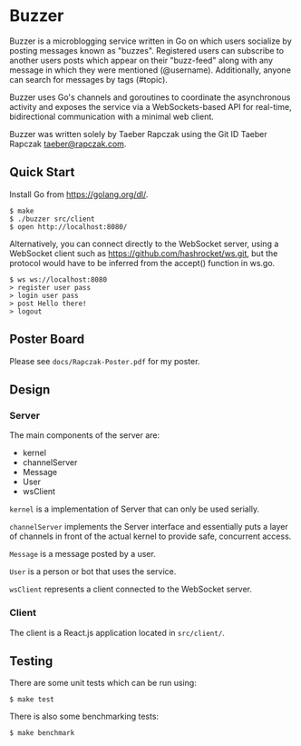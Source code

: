 Buzzer
======

Buzzer is a microblogging service written in Go on which users socialize by
posting messages known as "buzzes". Registered users can subscribe to another
users posts which appear on their "buzz-feed" along with any message in which
they were mentioned (@username). Additionally, anyone can search for messages
by tags (#topic).

Buzzer uses Go's channels and goroutines to coordinate the asynchronous
activity and exposes the service via a WebSockets-based API for real-time,
bidirectional communication with a minimal web client.

Buzzer was written solely by Taeber Rapczak using the Git ID
Taeber Rapczak <taeber@rapczak.com>.


Quick Start
-----------

Install Go from https://golang.org/dl/.

    $ make
    $ ./buzzer src/client
    $ open http://localhost:8080/

Alternatively, you can connect directly to the WebSocket server, using a
WebSocket client such as https://github.com/hashrocket/ws.git, but the
protocol would have to be inferred from the accept() function in ws.go.

    $ ws ws://localhost:8080
    > register user pass
    > login user pass
    > post Hello there!
    > logout


Poster Board
------------

Please see `docs/Rapczak-Poster.pdf` for my poster.

Design
------

### Server

The main components of the server are:

 * kernel
 * channelServer
 * Message
 * User
 * wsClient

`kernel` is a implementation of Server that can only be used serially.

`channelServer` implements the Server interface and essentially puts a layer of
channels in front of the actual kernel to provide safe, concurrent access.

`Message` is a message posted by a user.

`User` is a person or bot that uses the service.

`wsClient` represents a client connected to the WebSocket server.


### Client

The client is a React.js application located in `src/client/`.


Testing
-------

There are some unit tests which can be run using:

    $ make test

There is also some benchmarking tests:

    $ make benchmark
